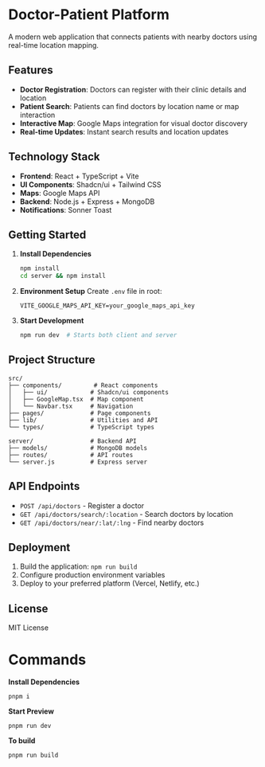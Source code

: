 # Doctor-Patient Platform

A modern web application that connects patients with nearby doctors using real-time location mapping.

## Features

- **Doctor Registration**: Doctors can register with their clinic details and location
- **Patient Search**: Patients can find doctors by location name or map interaction
- **Interactive Map**: Google Maps integration for visual doctor discovery
- **Real-time Updates**: Instant search results and location updates

## Technology Stack

- **Frontend**: React + TypeScript + Vite
- **UI Components**: Shadcn/ui + Tailwind CSS
- **Maps**: Google Maps API
- **Backend**: Node.js + Express + MongoDB
- **Notifications**: Sonner Toast

## Getting Started

1. **Install Dependencies**
   ```bash
   npm install
   cd server && npm install
   ```

2. **Environment Setup**
   Create `.env` file in root:
   ```
   VITE_GOOGLE_MAPS_API_KEY=your_google_maps_api_key
   ```

3. **Start Development**
   ```bash
   npm run dev  # Starts both client and server
   ```

## Project Structure

```
src/
├── components/         # React components
│   ├── ui/            # Shadcn/ui components
│   ├── GoogleMap.tsx  # Map component
│   └── Navbar.tsx     # Navigation
├── pages/             # Page components
├── lib/               # Utilities and API
└── types/             # TypeScript types

server/                # Backend API
├── models/            # MongoDB models
├── routes/            # API routes
└── server.js          # Express server
```

## API Endpoints

- `POST /api/doctors` - Register a doctor
- `GET /api/doctors/search/:location` - Search doctors by location
- `GET /api/doctors/near/:lat/:lng` - Find nearby doctors

## Deployment

1. Build the application: `npm run build`
2. Configure production environment variables
3. Deploy to your preferred platform (Vercel, Netlify, etc.)

## License

MIT License

# Commands

**Install Dependencies**

```shell
pnpm i
```

**Start Preview**

```shell
pnpm run dev
```

**To build**

```shell
pnpm run build
```
